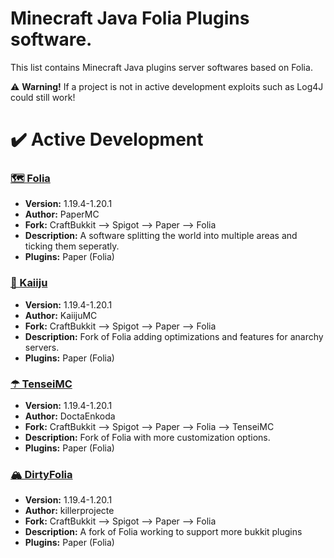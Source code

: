 # Minecraft Java Folia Plugins software.
This list contains Minecraft Java plugins server softwares based on Folia.

⚠️ **Warning!** If a project is not in active development exploits such as Log4J could still work!

# ✔️ Active Development

### [🗺 Folia](https://github.com/PaperMC/Folia)
- **Version:** 1.19.4-1.20.1
- **Author:** PaperMC
- **Fork:** CraftBukkit --> Spigot --> Paper --> Folia
- **Description:** A software splitting the world into multiple areas and ticking them seperatly.
- **Plugins:** Paper (Folia)

### [🥴 Kaiiju](https://github.com/KaiijuMC/Kaiiju)
- **Version:** 1.19.4-1.20.1
- **Author:** KaiijuMC
- **Fork:** CraftBukkit --> Spigot --> Paper --> Folia
- **Description:** Fork of Folia adding optimizations and features for anarchy servers.
- **Plugins:** Paper (Folia)

### [☂ TenseiMC](https://github.com/DoctaEnkoda/TenseiMC)
- **Version:** 1.19.4-1.20.1
- **Author:** DoctaEnkoda
- **Fork:** CraftBukkit --> Spigot --> Paper --> Folia --> TenseiMC
- **Description:** Fork of Folia with more customization options.
- **Plugins:** Paper (Folia)
  
### [🏔️ DirtyFolia](https://github.com/killerprojecte/Folia)
- **Version:** 1.19.4-1.20.1
- **Author:** killerprojecte
- **Fork:** CraftBukkit --> Spigot --> Paper --> Folia
- **Description:** A fork of Folia working to support more bukkit plugins
- **Plugins:** Paper (Folia)
